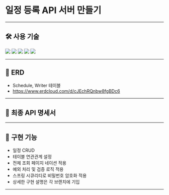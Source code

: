 # 일정 등록 API 서버 만들기

---
## 🛠️ 사용 기술
<img src="https://img.shields.io/badge/java-007396?style=for-the-badge&logo=OpenJDK&logoColor=white">
<img src="https://img.shields.io/badge/spring-6DB33F?style=for-the-badge&logo=Spring&logoColor=white">
<img src="https://img.shields.io/badge/spring Boot-6DB33F?style=for-the-badge&logo=SpringBoot&logoColor=white">
<img src="https://img.shields.io/badge/springsecurity-6DB33F?style=for-the-badge&logo=springsecurity&logoColor=white">
<img src="https://img.shields.io/badge/mysql-4479A1?style=for-the-badge&logo=mysql&logoColor=white">

---

## 📑 ERD
- Schedule, Writer 테이블
- https://www.erdcloud.com/d/cJEchRQnbw8fgBDc6

---
## 📝 최종 API 명세서


---
## 📌 구현 기능
- 일정 CRUD
- 테이블 연관관계 설정
- 전체 조회 페이지 네이션 적용
- 예외 처리 및 검증 로직 적용
- 스프링 시큐리티로 비밀번호 암호화 적용
- 상세한 구현 설명은 각 브랜치에 기입
---
